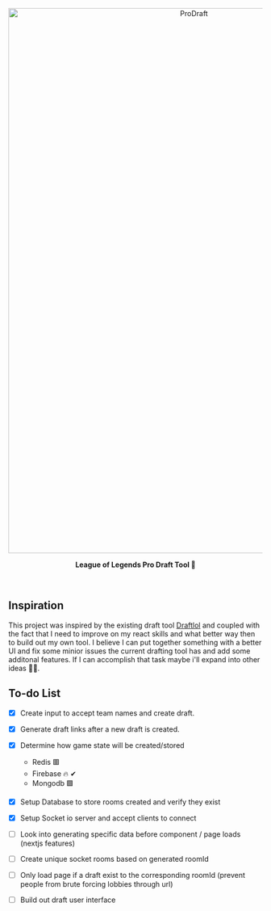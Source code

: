 <p align="center">
    <img src="https://i.gyazo.com/31740cf869f6263c4b91fb662e8ee966.png" alt="ProDraft" height="1080" width="720" />
  </a>
</p>

<p align="center"><b>League of Legends Pro Draft Tool 🔨</b></p>

<br/>


## Inspiration

This project was inspired by the existing draft tool [Draftlol](https://draftlol.dawe.gg) and coupled with the fact that I need to improve on my react skills and what better way then to build out my own tool. I believe I can put together something with a better UI and fix some minior issues the current drafting tool has and add some additonal features. If I can accomplish that task maybe i'll expand into other ideas 🤷‍♀️. 



## To-do List

- [x] Create input to accept team names and create draft.

- [x] Generate draft links after a new draft is created.

- [x] Determine how game state will be created/stored
     - Redis 🟥
     - Firebase 🔥 ✔
     - Mongodb  🟩 

- [x] Setup Database to store rooms created and verify they exist

- [x] Setup Socket io server and accept clients to connect

- [ ] Look into generating specific data before component / page loads (nextjs features)

- [ ] Create unique socket rooms based on generated roomId

- [ ] Only load page if a draft exist to the corresponding roomId (prevent people from brute forcing lobbies through url)

- [ ] Build out draft user interface